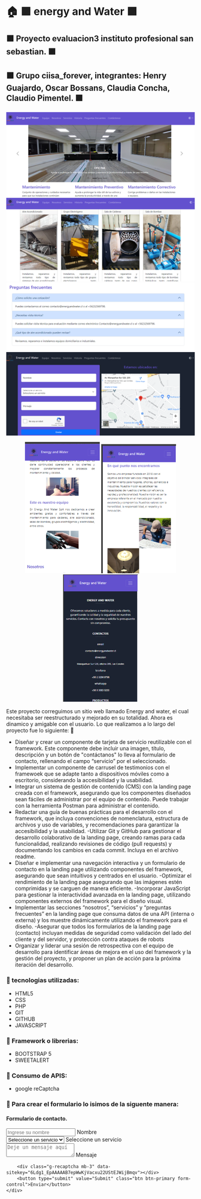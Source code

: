# :house: :purple_square: energy and Water :purple_square: 
##  :purple_square:  Proyecto evaluacion3 instituto profesional san sebastian. :purple_square:
##  :purple_square:  Grupo ciisa_forever, integrantes: Henry Guajardo, Oscar Bossans, Claudia Concha, Claudio Pimentel. :purple_square:
![](https://github.com/henryguajard/frontEv3/blob/main/image/imageReadme/energy1.png)
![](https://github.com/henryguajard/frontEv3/blob/main/image/imageReadme/energy2.png)
![](https://github.com/henryguajard/frontEv3/blob/main/image/imageReadme/energy3.png)
![](https://github.com/henryguajard/frontEv3/blob/main/image/imageReadme/energy4.png)

<p align="center">
  <img src="https://github.com/henryguajard/frontEv3/blob/main/image/imageReadme/energy5.png" alt="Energy 5" width="200"/>
  <img src="https://github.com/henryguajard/frontEv3/blob/main/image/imageReadme/energy6.png" alt="Energy 6" width="200"/>
  <img src="https://github.com/henryguajard/frontEv3/blob/main/image/imageReadme/energy7.png" alt="Energy 7" width="200"/>
</p>

 Este proyecto correguimos un sitio web llamado Energy and water, el cual necesitaba ser reestructurado y mejorado en su totalidad. Ahora es dinamico y amigable con el usuario.
Lo que realizamos a lo largo del proyecto fue lo siguiente: :open_book:

- Diseñar y crear un componente de tarjeta de servicio reutilizable con el framework. Este componente debe incluir una imagen, título, descripción y un botón de "contáctanos" lo lleva al formulario de contacto, rellenando el campo “servicio” por el seleccionado.
- Implementar un componente de carrusel de testimonios con el framewoek que se adapte tanto a dispositivos móviles como a escritorio, considerando la accesibilidad y la usabilidad.
- Integrar un sistema de gestión de contenido (CMS) con la landing page creada con el framework, asegurando que los componentes diseñados sean fáciles de administrar por el equipo de contenido. Puede trabajar con la herramienta Postman para administrar el contenido.
- Redactar una guía de buenas prácticas para el desarrollo con el framework, que incluya convenciones de nomenclatura, estructura de archivos y uso de variables, y recomendaciones para garantizar la accesibilidad y la usabilidad.
-Utilizar Git y GitHub para gestionar el desarrollo colaborativo de la landing page, creando ramas para cada funcionalidad, realizando revisiones de código (pull requests) y documentando los cambios en cada commit. Incluya en el archivo readme.
- Diseñar e implementar una navegación interactiva y un formulario de contacto en la landing page utilizando componentes del framework, asegurando que sean intuitivos y centrados en el usuario.
-Optimizar el rendimiento de la landing page asegurando que las imágenes estén comprimidas y se carguen de manera eficiente.
-Incorporar JavaScript para gestionar la interactividad avanzada en la landing page, utilizando componentes externos del framework para el diseño visual.
- Implementar las secciones “nosotros”, “servicios” y “preguntas frecuentes” en la landing page que consuma datos de una API (interna o externa) y los muestre dinámicamente utilizando el framework para el diseño.
-Asegurar que todos los formularios de la landing page (contacto) incluyan medidas de seguridad como validación del lado del cliente y del servidor, y protección contra ataques de robots
- Organizar y liderar una sesión de retrospectiva con el equipo de desarrollo para identificar áreas de mejora en el uso del framework y la gestión del proyecto, y proponer un plan de acción para la próxima iteración del desarrollo.
### :closed_book: tecnologias utilizadas:
- HTML5
- CSS
- PHP
- GIT
- GITHUB
- JAVASCRIPT

### :closed_book: Framework o librerias:
 - BOOTSTRAP 5
 - SWEETALERT
 ### :closed_book: Consumo de APIS:
 - google reCaptcha
### :closed_book: Para crear el formulario lo isimos de la siguente manera:

 <form id="contactForm" action="?" method="POST" class="col-md-6 ml-5 form-group mb-3 p-4 rounded bg-form">
    <div>
        <h4 class="text-center">Formulario de contacto.</h4>
        <div class="form-floating mb-3 pb-4">
            <input type="text" class="form-control" id="fi_nombre" placeholder="Ingrese su nombre" required>
            <label for="fi_nombre">Nombre</label>
        </div>
        <div class="form-floating mb-3 pb-4">
            <select class="form-select" id="fs_servicios" aria-label="Servicios" required>
                <option value="0" selected>Seleccione un servicio</option>
                <option value="1">Aire Acondicionado</option>
                <option value="2">Grupo electrógeno</option>
                <option value="3">Sala de Calderas</option>
                <option value="4">Sala de Bombas</option>
            </select>
            <label for="fs_servicios">Seleccione un servicio</label>
        </div>
        <div class="form-floating mb-3 pb-4">
            <textarea class="form-control" placeholder="Deje un mensaje aquí" id="fta_mensaje" required></textarea>
            <label for="fta_mensaje">Mensaje</label>
        </div>
        
        <div class="g-recaptcha mb-3" data-sitekey="6Ldg1_EpAAAAAB7epWwKjVacxu22UStEJWijBmqv"></div>
        <button type="submit" value="Submit" class="btn btn-primary form-control">Enviar</button>
    </div>
</form>
